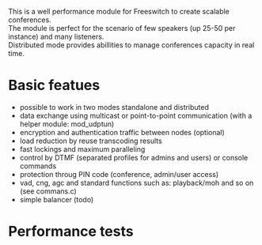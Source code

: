 <p>
 This is a well performance module for Freeswitch to create scalable conferences.<br>
 The module is perfect for the scenario of few speakers (up 25-50 per instance) and many listeners.<br>
 Distributed mode provides abillities to manage conferences capacity in real time.
</p>

# Basic featues
 - possible to work in two modes standalone and distributed
 - data exchange using multicast or point-to-point communication (with a helper module: mod_udptun)
 - encryption and authentication traffic between nodes (optional)
 - load reduction by reuse transcoding results
 - fast lockings and maximum paralleling
 - control by DTMF (separated profiles for admins and users) or console commands
 - protection throug PIN code  (conference, admin/user access)
 - vad, cng, agc and standard functions such as: playback/moh and so on (see commans.c)
 - simple balancer (todo)
 
# Performance tests
